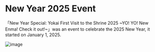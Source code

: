 # New Year 2025 Event
「New Year Special: Yokai First Visit to the Shrine 2025 ~YO! YO! New Enma! Check it out!~」was an event to celebrate the 2025 New Year, it started on January 1, 2025.

![image](https://github.com/user-attachments/assets/7aa53205-285a-4ecc-a5a8-7d8b937288e3)

